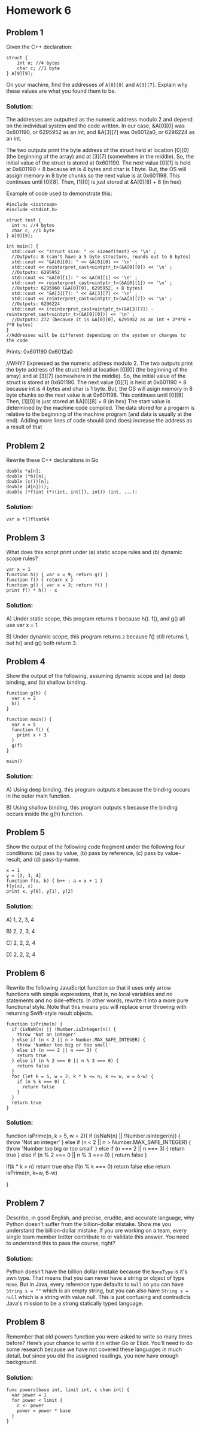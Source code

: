 # Homework 6

## Problem 1 
Given the C++ declaration:
```
struct {
	int n; //4 bytes
	char c; //1 byte
} A[9][9];
```
On your machine, find the addresses of `A[0][0]` and `A[3][7]`. Explain why these values are what you found them to be.

### Solution:
The addresses are outputted as the numeric address modulo 2 and depend on the individual system and the code written.
In our case, &A[0][0] was 0x601190, or 6295952 as an int, and &A[3][7] was 0x6012a0, or 6296224 as an int.

The two outputs print the byte address of the struct held at location [0][0] (the beginning of the array) and at [3][7] (somewhere in the middle). 
So, the initial value of the struct is stored at 0x601190. The next value [0][1] is held at 0x601190 + 8 because int is 4 bytes and char is 1 byte. But,
the OS will assign memory in 8 byte chunks so the next value is at 0x601198. This continues until [0][8]. Then, [1][0] is just stored at &A[0][8] + 8 (in hex)

Example of code used to demonstrate this:
```
#include <iostream>
#include <stdint.h>

struct test {
  int n; //4 bytes
  char c; //1 byte
} A[9][9];

int main() {
  std::cout << "struct size: " << sizeof(test) << '\n' ;
  //Outputs: 8 (can't have a 5 byte structure, rounds out to 8 bytes)
  std::cout << "&A[0][0]: " << &A[0][0] << '\n' ;
  std::cout << reinterpret_cast<uintptr_t>(&A[0][0]) << '\n' ;
  //Outputs: 6295952
  std::cout << "&A[0][1]: " << &A[0][1] << '\n' ;
  std::cout << reinterpret_cast<uintptr_t>(&A[0][1]) << '\n' ;
  //Outputs: 6295960 (&A[0][0], 6295952, + 8 bytes)
  std::cout << "&A[3][7]: " << &A[3][7] << '\n' ;
  std::cout << reinterpret_cast<uintptr_t>(&A[3][7]) << '\n' ;
  //Outputs: 6296224
  std::cout << (reinterpret_cast<uintptr_t>(&A[3][7]) - reinterpret_cast<uintptr_t>(&A[0][0])) << '\n' ;
  //Outputs: 272 (because it is &A[0][0], 6295952 as an int + 3*9*8 + 7*8 bytes)
}
//Addresses will be different depending on the system or changes to the code
```

Prints:
0x601190
0x6012a0

//WHY?
Expressed as the numeric address modulo 2.
The two outputs print the byte address of the struct held at location [0][0] (the beginning of the array) and at [3][7] (somewhere in the middle). 
  So, the initial value of the struct is stored at 0x601190. The next value [0][1] is held at 0x601190 + 8 because int is 4 bytes and char is 1 byte. But,
    the OS will asign memory in 8 byte chunks so the next value is at 0x601198. This continues until [0][8]. Then, [1][0] is just stored at &A[0][8] + 8 (in hex)
  The start value is determined by the machine code compiled. The data stored for a progarm is relative to the beginning of the machine program (and data is usually at the end). Adding more lines of code should (and does) increase the address as a result of that


## Problem 2
Rewrite these C++ declarations in Go
```
double *a[n];
double (*b)[n];
double (c())[n];
double (d[n])();
double (*f(int (*)(int, int[]), int)) (int, ...);
```

### Solution:
```
var a *[]float64
```

## Problem 3
What does this script print under (a) static scope rules and (b) dynamic scope rules?
```
var x = 1
function h() { var x = 9; return g() }
function f() { return x }
function g() { var x = 3; return f() }
print f() * h() - x
```

### Solution:
A) Under static scope, this program returns `0` because h(). f(), and g() all use var x = 1.

B) Under dynamic scope, this program returns `2` because f() still returns 1, but h() and g() both return 3.


## Problem 4
Show the output of the following, assuming dynamic scope and (a) deep binding, and (b) shallow binding.
```
function g(h) {
  var x = 2
  h()
}

function main() {
  var x = 5
  function f() {
    print x + 3
  }
  g(f)
}

main()
```

### Solution:
A) Using deep binding, this program outputs `8` because the binding occurs in the outer main function.

B) Using shallow binding, this program outputs `5` because the binding occurs inside the g(h) function.

## Problem 5
Show the output of the following code fragment under the following four conditions: (a) pass by value, (b) pass by reference, (c) pass by value-result, and (d) pass-by-name.
```
x = 1
y = [2, 3, 4]
function f(a, b) { b++ ; a = x + 1 }
f(y[x], x)
print x, y[0], y[1], y[2]
```

### Solution:
A) 1, 2, 3, 4

B) 2, 2, 3, 4

C) 2, 2, 2, 4

D) 2, 2, 2, 4

## Problem 6
Rewrite the following JavaScript function so that it uses only arrow functions with simple expressions, that is, no local variables and no statements and no side-effects. In other words, rewrite it into a more pure functional style. Note that this means you will replace error throwing with returning Swift-style result objects.
```
function isPrime(n) {
  if (isNaN(n) || !Number.isInteger(n)) {
    throw 'Not an integer'
  } else if (n < 2 || n > Number.MAX_SAFE_INTEGER) {
    throw 'Number too big or too small'
  } else if (n === 2 || n === 3) {
    return true
  } else if (n % 2 === 0 || n % 3 === 0) {
    return false
  }
  for (let k = 5, w = 2; k * k <= n; k += w, w = 6-w) { 
    if (n % k === 0) {
      return false
    }
  }
  return true
}
```

### Solution:

function isPrime(n, k = 5, w = 2){
  if (isNaN(n) || !Number.isInteger(n)) {
    throw 'Not an integer'
  } else if (n < 2 || n > Number.MAX_SAFE_INTEGER) {
    throw 'Number too big or too small'
  } else if (n === 2 || n === 3) {
    return true
  } else if (n % 2 === 0 || n % 3 === 0) {
    return false
  } 

  if(k * k > n) return true
  else if(n % k === 0) return false
  else return isPrime(n, k+w, 6-w)

}

## Problem 7
Describe, in good English, and precise, erudite, and accurate language, why Python doesn't suffer from the billion-dollar mistake. Show me you understand the billion-dollar mistake. If you are working on a team, every single team member better contribute to or validate this answer. You need to understand this to pass the course, right?

### Solution:
Python doesn't have the billion dollar mistake because the `NoneType` is it's own type. That means that you can never have a string or object of type `None`. But in Java, every reference type defaults to `Null` so you can have `String s = ""` which is an empty string, but you can also have `String s = null` which is a string with value null. This is just confusing and contradicts Java's mission to be a strong statically typed language.

## Problem 8
Remember that old powers function you were asked to write so many times before? Here’s your chance to write it in either Go or Elixir. You’ll need to do some research because we have not covered these languages in much detail, but since you did the assigned readings, you now have enough background.

### Solution:
```
func powers(base int, limit int, c chan int) {
  var power = 1
  for power < limit {
    c <- power
    power = power * base
  }
}
```
